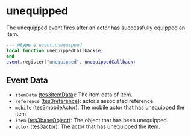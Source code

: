 # unequipped

The unequipped event fires after an actor has successfully equipped an item.

```lua
--- @type e event.unequipped
local function unequippedCallback(e)
end
event.register("unequipped", unequippedCallback)
```

## Event Data

* `itemData` ([tes3itemData](../../types/tes3itemData)): The item data of item.
* `reference` ([tes3reference](../../types/tes3reference)): actor’s associated reference.
* `mobile` ([tes3mobileActor](../../types/tes3mobileActor)): The mobile actor that has unequipped the item.
* `item` ([tes3baseObject](../../types/tes3baseObject)): The object that has been unequipped.
* `actor` ([tes3actor](../../types/tes3actor)): The actor that has unequipped the item.

